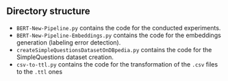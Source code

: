## Directory structure

* `BERT-New-Pipeline.py` contains the code for the conducted experiments.
* `BERT-New-Pipeline-Embeddings.py` contains the code for the embeddings generation (labeling error detection).
* `createSimpleQuestionsDatasetOnDBpedia.py` contains the code for the SimpleQuestions dataset creation.
* `csv-to-ttl.py` contains the code for the transformation of the `.csv` files to the `.ttl` ones
